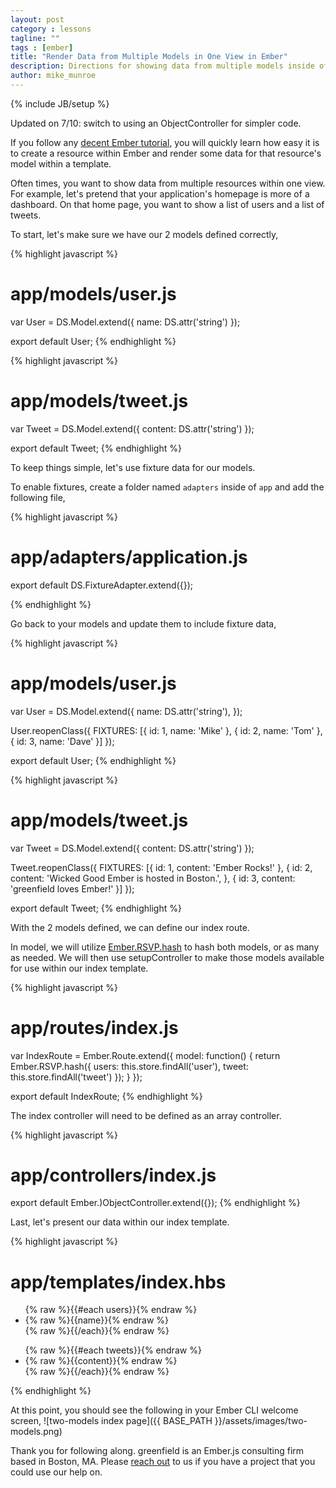 ```yaml
---
layout: post
category : lessons
tagline: ""
tags : [ember]
title: "Render Data from Multiple Models in One View in Ember"
description: Directions for showing data from multiple models inside of one view.
author: mike_munroe
---
```

{% include JB/setup %}

Updated on 7/10: switch to using an ObjectController for simpler code.

If you follow any [decent Ember tutorial](http://emberjs.com/guides/), you will quickly learn how easy it is to create
a resource within Ember and render some data for that resource's model within a template.

Often times, you want to show data from multiple resources within one view. For example, let's pretend that your
application's homepage is more of a dashboard. On that home page, you want to show a list of users and a list
of tweets.

To start, let's make sure we have our 2 models defined correctly,

{% highlight javascript %}
  # app/models/user.js

  var User = DS.Model.extend({
    name: DS.attr('string')
  });

  export default User;
{% endhighlight %}

{% highlight javascript %}
  # app/models/tweet.js

  var Tweet = DS.Model.extend({
    content: DS.attr('string')
  });

  export default Tweet;
{% endhighlight %}

To keep things simple, let's use fixture data for our models.

To enable fixtures, create a folder named `adapters` inside of `app` and add the following file,

{% highlight javascript %}
  # app/adapters/application.js

  export default DS.FixtureAdapter.extend({});

{% endhighlight %}

Go back to your models and update them to include fixture data,

{% highlight javascript %}
  # app/models/user.js

  var User = DS.Model.extend({
    name: DS.attr('string'),
  });

  User.reopenClass({
    FIXTURES: [{
        id: 1,
        name: 'Mike'
      },
      {
        id: 2,
        name: 'Tom'
      },
      {
        id: 3,
        name: 'Dave'
      }]
  });

  export default User;
{% endhighlight %}

{% highlight javascript %}
  # app/models/tweet.js

  var Tweet = DS.Model.extend({
    content: DS.attr('string')
  });

  Tweet.reopenClass({
    FIXTURES: [{
        id: 1,
        content: 'Ember Rocks!'
      },
      {
        id: 2,
        content: 'Wicked Good Ember is hosted in Boston.',
      },
      {
        id: 3,
        content: 'greenfield loves Ember!'
      }]
  });

  export default Tweet;
{% endhighlight %}


With the 2 models defined, we can define our index route.

In model, we will utilize [Ember.RSVP.hash](http://emberjs.com/api/classes/Ember.RSVP.html#method_hash) to hash both
models, or as many as needed. We will then use setupController to make those models available for use within
our index template.

{% highlight javascript %}
  # app/routes/index.js

  var IndexRoute = Ember.Route.extend({
    model: function() {
      return Ember.RSVP.hash({
        users: this.store.findAll('user'),
        tweet: this.store.findAll('tweet')
      });
    }
  });

  export default IndexRoute;
{% endhighlight %}

The index controller will need to be defined as an array controller.

{% highlight javascript %}
  # app/controllers/index.js

  export default Ember.)ObjectController.extend({});
{% endhighlight %}

Last, let's present our data within our index template.

{% highlight javascript %}
  # app/templates/index.hbs

  <ul>
    {% raw %}{{#each users}}{% endraw %}
      <li>{% raw %}{{name}}{% endraw %}</li>
    {% raw %}{{/each}}{% endraw %}
  </ul>

  <ul>
    {% raw %}{{#each tweets}}{% endraw %}
      <li>{% raw %}{{content}}{% endraw %}</li>
    {% raw %}{{/each}}{% endraw %}
  </ul>

{% endhighlight %}

At this point, you should see the following in your Ember CLI welcome screen,
![two-models index page]({{ BASE_PATH }}/assets/images/two-models.png)

Thank you for following along. greenfield is an Ember.js consulting firm based in Boston, MA.
Please [reach out](http://greenfieldhq.com/#/?anchor=contact) to us if you have a project that you could use our help
on.


